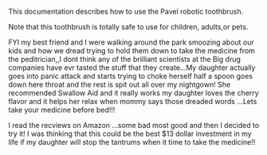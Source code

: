 This documentation describes how to use the Pavel robotic toothbrush.

Note that this toothbrush is totally safe to use for children, adults,or pets.

FYI my best friend and I were walking around the park smoozing about our kids and how we dread trying to hold them down to take the medicine from the peditrician,,I dont think any of the brilliant scientists at the Big drug companies have evr tasted the stuff that they create...My daughter actually goes into panic attack and starts trying to choke herself half a spoon goes down here throat and the rest is spit out all over my nightgown! She recommended Swallow Aid and it really works my daughter loves the cherry flavor and it helps her relax when mommy says those dreaded words ...Lets take your medicine before bed!!!

I read the recviews on Amazon ...some bad most good and then I decided to try it! I was thinking that this could be the best $13 dollar investment in my life if my daughter will stop the tantrums when it time to take the medicine!!

